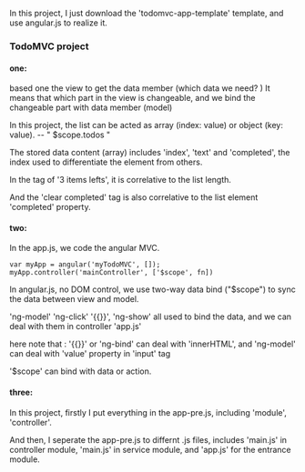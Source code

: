 In this project, I just download the 'todomvc-app-template' template, and use angular.js to realize it.

### TodoMVC project

#### one:
based one the view to get the data member (which data we need? )
It means that which part in the view is changeable, and we bind the changeable part with data member (model)

In this project, the list can be acted as array (index: value) or object (key: value). -- " $scope.todos "

The stored data content (array) includes 'index', 'text' and 'completed', the index used to differentiate the element from others.

 In the tag of '3 items lefts', it is correlative to the list length.
 
 And the 'clear completed' tag is also correlative to the list element 'completed' property.
 
 #### two:
 In the app.js, we code the angular MVC.
 
 ```
 var myApp = angular('myTodoMVC', []);
 myApp.controller('mainController', ['$scope', fn])
 ```
 
 In angular.js, no DOM control, we use two-way data bind ("$scope") to sync the data between view and model.
  
 'ng-model' 'ng-click' '{{}}', 'ng-show' all used to bind the data, and we can deal with them in controller 'app.js'
 
 here note that : '{{}}' or 'ng-bind' can deal with 'innerHTML', and 'ng-model' can deal with 'value' property in 'input' tag
  
 '$scope' can bind with data or action. 

 #### three:

 In this project, firstly I put everything in the app-pre.js, including 'module', 'controller'.

 And then, I seperate the app-pre.js to differnt .js files, includes 'main.js' in controller module, 'main.js' in service module, and 'app.js' for the entrance module.

 
 
 
 
 
 
 
 
 
 
 
 
 
 
 
 
 
 
 
 
 
 
 
 
 
 
 
 
 
 
 
 
 
 
 
 
 
 
 
 
 
 
 
 
 
 